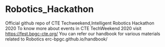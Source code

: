 # Robotics_Hackathon
Official github repo of CTE Techweekend,Intelligent Robotics Hackathon 2020
To know more about events in CTE TechWeekend 2020 visit  https://fest.bpgc-cte.org/
You can refer our handbook for various materials related to Robotics erc-bpgc.github.io/handbook/
